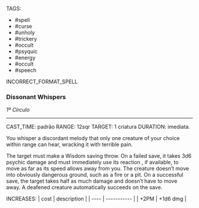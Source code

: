 TAGS:
- #spell
- #curse
- #unholy
- #trickery
- #occult
- #psyquic
- #energy
- #occult
- #speech

INCORRECT_FORMAT_SPELL
### Dissonant Whispers
*1º Círculo*
___
CAST_TIME: padrão
RANGE: 12sqr
TARGET: 1 criatura
DURATION: imediata.

You whisper a discordant melody that only one creature of your choice within range can hear, wracking it with terrible pain.  

The target must make a Wisdom saving throw. On a failed save, it takes 3d6 psychic damage and must immediately use its reaction , if available, to move as far as its speed allows away from you. The creature doesn’t move into obviously dangerous ground, such as a fire or a pit. On a successful save, the target takes half as much damage and doesn’t have to move away. A deafened creature automatically succeeds on the save. 

INCREASES:
| cost | description |
| ---- | ----------- |
| +2PM | +1d6 dmg |
